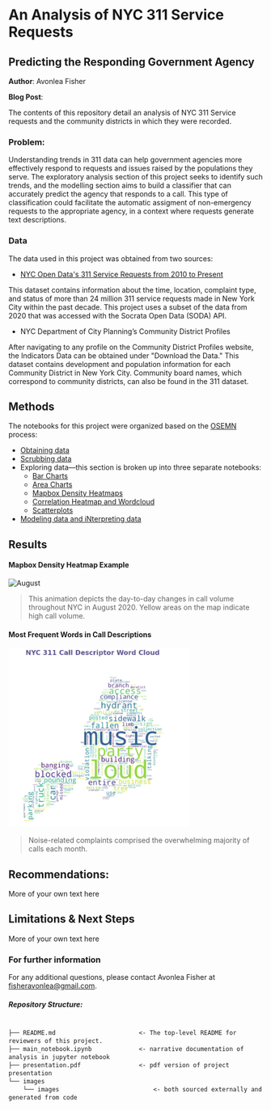 # An Analysis of NYC 311 Service Requests 
## Predicting the Responding Government Agency

**Author**: Avonlea Fisher

**Blog Post**: 

The contents of this repository detail an analysis of NYC 311 Service requests and the community districts in which they were recorded. 

### Problem:

Understanding trends in 311 data can help government agencies more effectively respond to requests and issues raised by the populations they serve. The exploratory analysis section of this project seeks to identify such trends, and the modelling section aims to build a classifier that can accurately predict the agency that responds to a call. This type of classification could facilitate the automatic assigment of non-emergency requests to the appropriate agency, in a context where requests generate text descriptions.

### Data
The data used in this project was obtained from two sources:

* [NYC Open Data's 311 Service Requests from 2010 to Present](https://data.cityofnewyork.us/Social-Services/311-Service-Requests-from-2010-to-Present/erm2-nwe9)

This dataset contains information about the time, location, complaint type, and status of more than 24 million 311 service requests made in New York City within the past decade. This project uses a subset of the data from 2020 that was accessed with the Socrata Open Data (SODA) API.

* NYC Department of City Planning’s Community District Profiles

After navigating to any profile on the Community District Profiles website, the Indicators Data can be obtained under "Download the Data." This dataset contains development and population information for each Community District in New York City. Community board names, which correspond to community districts, can also be found in the 311 dataset.

## Methods
The notebooks for this project were organized based on the [OSEMN](https://people.duke.edu/~ccc14/sta-663/DataProcessingSolutions.html) process:

* [Obtaining data](https://github.com/AvonleaFisher/Analyzing-NYC-311-Service-Requests/blob/main/Obtaining_the_Data.ipynb)
* [Scrubbing data](https://github.com/AvonleaFisher/Analyzing-NYC-311-Service-Requests/blob/main/Scrubbing_the_Data.ipynb)
* Exploring data—this section is broken up into three separate notebooks:
    * [Bar Charts](https://github.com/AvonleaFisher/Analyzing-NYC-311-Service-Requests/blob/main/Exploring_the_Data_Barcharts.ipynb)
    * [Area Charts](https://github.com/AvonleaFisher/Analyzing-NYC-311-Service-Requests/blob/main/Exploring_the_Data_Area_Charts.ipynb)
    * [Mapbox Density Heatmaps](https://github.com/AvonleaFisher/Analyzing-NYC-311-Service-Requests/blob/main/Exploring_the_Data_Mapbox_Density_Heatmaps.ipynb)
    * [Correlation Heatmap and Wordcloud](https://github.com/AvonleaFisher/Analyzing-NYC-311-Service-Requests/blob/main/Exploring_the_Data_Correlation_Heatmap_and_Wordcloud.ipynb)
    * [Scatterplots](https://github.com/AvonleaFisher/Analyzing-NYC-311-Service-Requests/blob/main/Exploring_the_Data_Scatterplots.ipynb)
* [Modeling data and iNterpreting data](https://github.com/AvonleaFisher/Analyzing-NYC-311-Service-Requests/blob/main/Modeling_and_Interpreting.ipynb)

## Results

#### Mapbox Density Heatmap Example
![August](https://github.com/AvonleaFisher/Analyzing-NYC-311-Service-Requests/blob/main/August.gif)
> This animation depicts the day-to-day changes in call volume throughout NYC in August 2020. Yellow areas on the map indicate high call volume.

#### Most Frequent Words in Call Descriptions
![Word Cloud](https://github.com/AvonleaFisher/Analyzing-NYC-311-Service-Requests/blob/main/311_word_cloud.png)
> Noise-related complaints comprised the overwhelming majority of calls each month.


## Recommendations:

More of your own text here


## Limitations & Next Steps

More of your own text here


### For further information

For any additional questions, please contact Avonlea Fisher at fisheravonlea@gmail.com.


##### Repository Structure:

```

├── README.md                       <- The top-level README for reviewers of this project.
├── main_notebook.ipynb             <- narrative documentation of analysis in jupyter notebook
├── presentation.pdf                <- pdf version of project presentation
└── images
    └── images                          <- both sourced externally and generated from code

```
